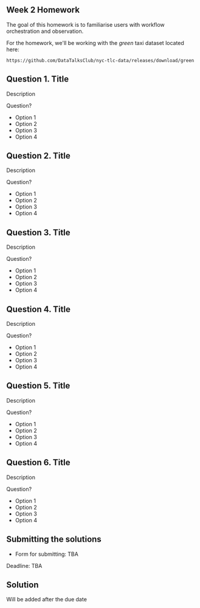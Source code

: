 ## Week 2 Homework

The goal of this homework is to familiarise users with workflow orchestration and observation. 

For the homework, we'll be working with the _green_ taxi dataset located here:

`https://github.com/DataTalksClub/nyc-tlc-data/releases/download/green`



## Question 1. Title

Description

Question?

* Option 1
* Option 2
* Option 3
* Option 4


## Question 2. Title

Description

Question?

* Option 1
* Option 2
* Option 3
* Option 4


## Question 3. Title

Description

Question?

* Option 1
* Option 2
* Option 3
* Option 4


## Question 4. Title

Description

Question?

* Option 1
* Option 2
* Option 3
* Option 4


## Question 5. Title

Description

Question?

* Option 1
* Option 2
* Option 3
* Option 4


## Question 6. Title

Description

Question?

* Option 1
* Option 2
* Option 3
* Option 4





## Submitting the solutions

* Form for submitting: TBA 

Deadline: TBA


## Solution

Will be added after the due date

